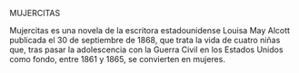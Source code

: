 MUJERCITAS

Mujercitas es una novela de la escritora estadounidense Louisa May Alcott publicada el 30 de septiembre de 1868, que trata la vida de cuatro niñas que, tras pasar la adolescencia con la Guerra Civil en los Estados Unidos como fondo, entre 1861 y 1865, se convierten en mujeres.
